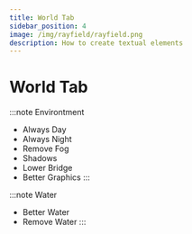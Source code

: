 ```yaml
---
title: World Tab
sidebar_position: 4
image: /img/rayfield/rayfield.png
description: How to create textual elements
---
```


# World Tab

:::note Environtment
- Always Day
- Always Night
- Remove Fog
- Shadows
- Lower Bridge
- Better Graphics
:::

:::note Water
- Better Water
- Remove Water
:::

